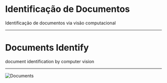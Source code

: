 # Identificação de Documentos 

Identificação de documentos via visão computacional

-------

# Documents Identify

document identification by computer vision

-------

![Documents](images/documentos.jpeg)
